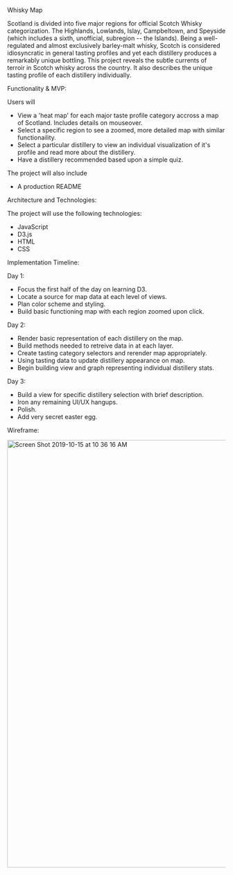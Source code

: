 Whisky Map

Scotland is divided into five major regions for official Scotch Whisky categorization.
The Highlands, Lowlands, Islay, Campbeltown, and Speyside (which includes a sixth, unofficial, subregion -- the Islands).
Being a well-regulated and almost exclusively barley-malt whisky, Scotch is considered idiosyncratic in general tasting profiles and yet each distillery produces a remarkably unique bottling.
This project reveals the subtle currents of terroir in Scotch whisky across the country. 
It also describes the unique tasting profile of each distillery individually.

Functionality & MVP:

Users will

* View a 'heat map' for each major taste profile category accross a map of Scotland. Includes details on mouseover.
* Select a specific region to see a zoomed, more detailed map with similar functionaility. 
* Select a particular distillery to view an individual visualization of it's profile and read more about the distillery.
* Have a distillery recommended based upon a simple quiz.

The project will also include
* A production README

Architecture and Technologies:

The project will use the following technologies:

* JavaScript
* D3.js
* HTML
* CSS

Implementation Timeline:

Day 1:

* Focus the first half of the day on learning D3.
* Locate a source for map data at each level of views.
* Plan color scheme and styling.
* Build basic functioning map with each region zoomed upon click.

Day 2:

* Render basic representation of each distillery on the map.
* Build methods needed to retreive data in at each layer.
* Create tasting category selectors and rerender map appropriately.
* Using tasting data to update distillery appearance on map.
* Begin building view and graph representing individual distillery stats.

Day 3:

* Build a view for specific distillery selection with brief description.
* Iron any remaining UI/UX hangups.
* Polish.
* Add very secret easter egg.

Wireframe:

<img width="986" alt="Screen Shot 2019-10-15 at 10 36 16 AM" src="https://user-images.githubusercontent.com/52796844/66841476-bcb92200-ef37-11e9-8758-04a85b9af29e.png">


